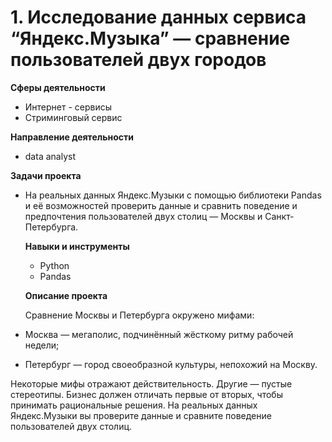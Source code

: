 # 1. Исследование данных сервиса “Яндекс.Музыка” — сравнение пользователей двух городов
   
   **Сферы деятельности**
   - Интернет - сервисы
   - Стриминговый сервис
     
   **Направление деятельности**
   - data analyst
     
   **Задачи проекта**
- На реальных данных Яндекс.Музыки c помощью библиотеки Pandas и её возможностей проверить данные и сравнить поведение и предпочтения пользователей двух столиц — Москвы и Санкт-Петербурга.

  **Навыки и инструменты**
  - Python
  - Pandas

  **Описание проекта**
  
  Сравнение Москвы и Петербурга окружено мифами:
  
- Москва — мегаполис, подчинённый жёсткому ритму рабочей недели;
- Петербург — город своеобразной культуры, непохожий на Москву.
  
Некоторые мифы отражают действительность. Другие — пустые стереотипы. Бизнес должен отличать первые от вторых, чтобы принимать рациональные решения.
На реальных данных Яндекс.Музыки вы проверите данные и сравните поведение пользователей двух столиц.
